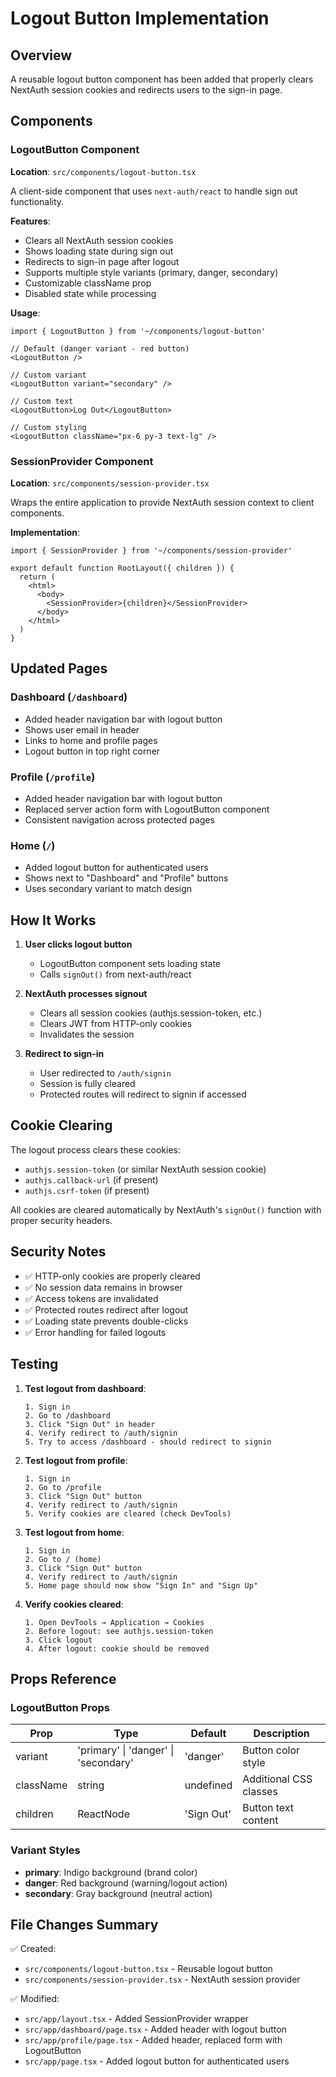 # Logout Button Implementation

## Overview

A reusable logout button component has been added that properly clears NextAuth session cookies and redirects users to the sign-in page.

## Components

### LogoutButton Component

**Location**: `src/components/logout-button.tsx`

A client-side component that uses `next-auth/react` to handle sign out functionality.

**Features**:

- Clears all NextAuth session cookies
- Shows loading state during sign out
- Redirects to sign-in page after logout
- Supports multiple style variants (primary, danger, secondary)
- Customizable className prop
- Disabled state while processing

**Usage**:

```tsx
import { LogoutButton } from '~/components/logout-button'

// Default (danger variant - red button)
<LogoutButton />

// Custom variant
<LogoutButton variant="secondary" />

// Custom text
<LogoutButton>Log Out</LogoutButton>

// Custom styling
<LogoutButton className="px-6 py-3 text-lg" />
```

### SessionProvider Component

**Location**: `src/components/session-provider.tsx`

Wraps the entire application to provide NextAuth session context to client components.

**Implementation**:

```tsx
import { SessionProvider } from '~/components/session-provider'

export default function RootLayout({ children }) {
  return (
    <html>
      <body>
        <SessionProvider>{children}</SessionProvider>
      </body>
    </html>
  )
}
```

## Updated Pages

### Dashboard (`/dashboard`)

- Added header navigation bar with logout button
- Shows user email in header
- Links to home and profile pages
- Logout button in top right corner

### Profile (`/profile`)

- Added header navigation bar with logout button
- Replaced server action form with LogoutButton component
- Consistent navigation across protected pages

### Home (`/`)

- Added logout button for authenticated users
- Shows next to "Dashboard" and "Profile" buttons
- Uses secondary variant to match design

## How It Works

1. **User clicks logout button**
   - LogoutButton component sets loading state
   - Calls `signOut()` from next-auth/react

2. **NextAuth processes signout**
   - Clears all session cookies (authjs.session-token, etc.)
   - Clears JWT from HTTP-only cookies
   - Invalidates the session

3. **Redirect to sign-in**
   - User redirected to `/auth/signin`
   - Session is fully cleared
   - Protected routes will redirect to signin if accessed

## Cookie Clearing

The logout process clears these cookies:

- `authjs.session-token` (or similar NextAuth session cookie)
- `authjs.callback-url` (if present)
- `authjs.csrf-token` (if present)

All cookies are cleared automatically by NextAuth's `signOut()` function with proper security headers.

## Security Notes

- ✅ HTTP-only cookies are properly cleared
- ✅ No session data remains in browser
- ✅ Access tokens are invalidated
- ✅ Protected routes redirect after logout
- ✅ Loading state prevents double-clicks
- ✅ Error handling for failed logouts

## Testing

1. **Test logout from dashboard**:

   ```
   1. Sign in
   2. Go to /dashboard
   3. Click "Sign Out" in header
   4. Verify redirect to /auth/signin
   5. Try to access /dashboard - should redirect to signin
   ```

2. **Test logout from profile**:

   ```
   1. Sign in
   2. Go to /profile
   3. Click "Sign Out" button
   4. Verify redirect to /auth/signin
   5. Verify cookies are cleared (check DevTools)
   ```

3. **Test logout from home**:

   ```
   1. Sign in
   2. Go to / (home)
   3. Click "Sign Out" button
   4. Verify redirect to /auth/signin
   5. Home page should now show "Sign In" and "Sign Up"
   ```

4. **Verify cookies cleared**:
   ```
   1. Open DevTools → Application → Cookies
   2. Before logout: see authjs.session-token
   3. Click logout
   4. After logout: cookie should be removed
   ```

## Props Reference

### LogoutButton Props

| Prop      | Type                                 | Default    | Description            |
| --------- | ------------------------------------ | ---------- | ---------------------- |
| variant   | 'primary' \| 'danger' \| 'secondary' | 'danger'   | Button color style     |
| className | string                               | undefined  | Additional CSS classes |
| children  | ReactNode                            | 'Sign Out' | Button text content    |

### Variant Styles

- **primary**: Indigo background (brand color)
- **danger**: Red background (warning/logout action)
- **secondary**: Gray background (neutral action)

## File Changes Summary

✅ Created:

- `src/components/logout-button.tsx` - Reusable logout button
- `src/components/session-provider.tsx` - NextAuth session provider

✅ Modified:

- `src/app/layout.tsx` - Added SessionProvider wrapper
- `src/app/dashboard/page.tsx` - Added header with logout button
- `src/app/profile/page.tsx` - Added header, replaced form with LogoutButton
- `src/app/page.tsx` - Added logout button for authenticated users
